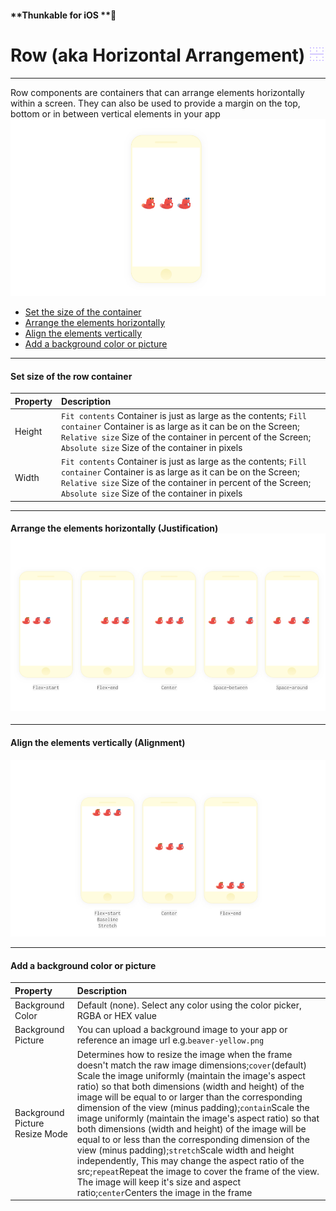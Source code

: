 #### **Thunkable for iOS **

# Row \(aka Horizontal Arrangement\) ![](/assets/row-ios-icon.png)

---

Row components are containers that can arrange elements horizontally within a screen. They can also be used to provide a margin on the top, bottom or in between vertical elements in your app![](/assets/row-ios-1.png)

* [Set the size of the container](#set-size-of-the-container)
* [Arrange the elements horizontally](#arrange-the-elements-horizontally-justification-)
* [Align the elements vertically](#align-the-elements-vertically-alignment)
* [Add a background color or picture](#add-a-background-color-or-picture)

---

#### Set size of the row container

| Property | Description |
| :--- | :--- |
| Height | `Fit contents` Container is just as large as the contents; `Fill container` Container is as large as it can be on the Screen; `Relative size` Size of the container in percent of the Screen; `Absolute size` Size of the container in pixels |
| Width | `Fit contents` Container is just as large as the contents; `Fill container` Container is as large as it can be on the Screen; `Relative size` Size of the container in percent of the Screen; `Absolute size` Size of the container in pixels |

---

#### Arrange the elements horizontally \(Justification\)![](/assets/row-ios-2.png)

---

#### Align the elements vertically \(Alignment\)

![](/assets/row-ios-3.png)

---

#### Add a background color or picture

| Property | Description |
| :--- | :--- |
| Background Color | Default \(none\). Select any color using the color picker, RGBA or HEX value |
| Background Picture | You can upload a background image to your app or reference an image url e.g.`beaver-yellow.png` |
| Background Picture Resize Mode | Determines how to resize the image when the frame doesn't match the raw image dimensions;`cover`\(default\) Scale the image uniformly \(maintain the image's aspect ratio\) so that both dimensions \(width and height\) of the image will be equal to or larger than the corresponding dimension of the view \(minus padding\);`contain`Scale the image uniformly \(maintain the image's aspect ratio\) so that both dimensions \(width and height\) of the image will be equal to or less than the corresponding dimension of the view \(minus padding\);`stretch`Scale width and height independently, This may change the aspect ratio of the src;`repeat`Repeat the image to cover the frame of the view. The image will keep it's size and aspect ratio;`center`Centers the image in the frame |



